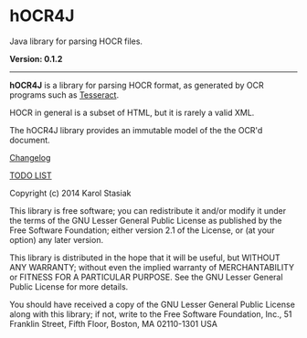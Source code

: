 hOCR4J
=====

Java library for parsing HOCR files.

**Version: 0.1.2**

---

**hOCR4J** is a library for parsing HOCR format, as generated by OCR programs such as [Tesseract](http://code.google.com/p/tesseract-ocr/).

HOCR in general is a subset of HTML, but it is rarely a valid XML.

The hOCR4J library provides an immutable model of the the OCR'd document.

[Changelog](doc/CHANGELOG.md)

[TODO LIST](doc/TODO.md)

Copyright (c) 2014 Karol Stasiak

This library is free software; you can redistribute it and/or
modify it under the terms of the GNU Lesser General Public
License as published by the Free Software Foundation; either
version 2.1 of the License, or (at your option) any later version.

This library is distributed in the hope that it will be useful,
but WITHOUT ANY WARRANTY; without even the implied warranty of
MERCHANTABILITY or FITNESS FOR A PARTICULAR PURPOSE.  See the GNU
Lesser General Public License for more details.

You should have received a copy of the GNU Lesser General Public
License along with this library; if not, write to the Free Software
Foundation, Inc., 51 Franklin Street, Fifth Floor, Boston, MA  02110-1301  USA